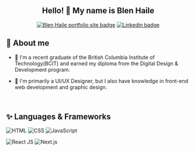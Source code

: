 

<h2 align="center">
  Hello! 👋 My name is Blen Haile 
</h2>

<p align="center">
  <a href="https://blenhaile.ca/"><img alt="Blen Haile portfolio site badge" title="link to Blen Haile's portfolio site" src="https://img.shields.io/static/v1?label=Portfolio&message=Blen%20Haile%27s%20Portfolio%20site&color=purple"></a>
  <a href="https://www.linkedin.com/in/blenbhaile/"><img alt="Linkedin badge" title="link to Blen Haile's Linkedin Profile" src="https://img.shields.io/badge/linkedin-%230077B5.svg?&style=flat&logo=linkedin&logoColor=white/"></a>
</p>

<h2>💬 About me</h2>

- 🌱 I'm a recent graduate of the British Columbia Institute of Technology(BCIT) and earned my diploma from the Digital Design & Development program.

- 🤔 I'm primarily a UI/UX Designer, but I also have knowledge in front-end web development and graphic design.

<br/>

<h2>✨ Languages & Frameworks</h2>

<p>
  <img alt="HTML" src="https://img.shields.io/badge/HTML5-E34F26?style=for-the-badge&logo=html5&logoColor=white">
  <img alt="CSS"src="https://img.shields.io/badge/CSS3-1572B6?style=for-the-badge&logo=css3&logoColor=white">
  <img alt="JavaScript" src="https://img.shields.io/badge/JavaScript-323330?style=for-the-badge&logo=javascript&logoColor=F7DF1E">
</p>
<p>
  <img alt="React JS" src="https://img.shields.io/badge/React-20232A?style=for-the-badge&logo=react&logoColor=61DAFB">
  <img alt="Next.js" src="https://img.shields.io/badge/Next-black?style=for-the-badge&logo=next.js&logoColor=white">
</p>



<!--
**bhail300/bhail300** is a ✨ _special_ ✨ repository because its `README.md` (this file) appears on your GitHub profile.

Here are some ideas to get you started:

### Hi there 👋
- 🔭 I’m currently working on ...
- 🌱 I’m currently learning ...
- 👯 I’m looking to collaborate on ...
- 🤔 I’m looking for help with ...
- 💬 Ask me about ...
- 📫 How to reach me: ...
- 😄 Pronouns: ...
- ⚡ Fun fact: ...
-->
